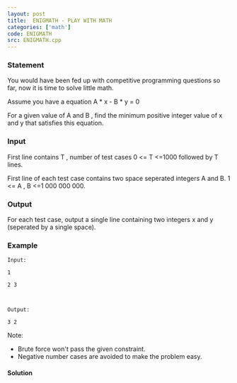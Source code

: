 ```yaml
---
layout: post
title:  ENIGMATH - PLAY WITH MATH
categories: ['math']
code: ENIGMATH
src: ENIGMATH.cpp
---
```


### **Statement**

You would have been fed up with competitive programming questions so far, now
it is time to solve little math.

Assume you have a equation A * x - B * y = 0

For a given value of A and B , find the minimum positive integer value
of x and y that satisfies this equation.

### Input

First line contains T , number of test cases 0 <= T <=1000 followed by
T lines.

First line of each test case contains two space seperated integers A and
B. 1  <= A , B <=1 000 000 000.

### Output

For each test case, output a single line containing two integers x and
y (seperated by a single space).

### Example

    
    
    Input:
    1
    2 3
    
    Output:
    3 2

Note:

  * Brute force won't pass the given constraint.
  * Negative number cases are avoided to make the problem easy.



#### **Solution**



